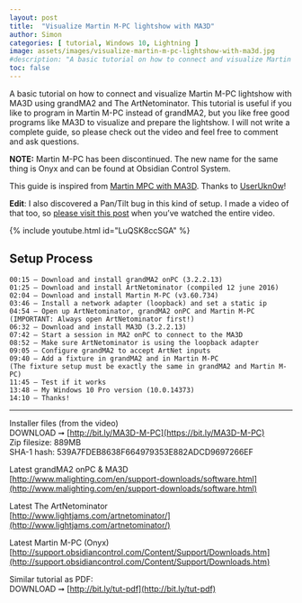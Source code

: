```yaml
---
layout: post
title:  "Visualize Martin M-PC lightshow with MA3D"
author: Simon
categories: [ tutorial, Windows 10, Lightning ]
image: assets/images/visualize-martin-m-pc-lightshow-with-ma3d.jpg
#description: "A basic tutorial on how to connect and visualize Martin M-PC lightshow with MA3D using grandMA2 and The ArtNetominator. This tutorial is useful if you like to program in Martin M-PC instead of grandMA2, but you like free good programs like MA3D to visualize and prepare the lightshow. I will not write a complete guide, so please check out the video and feel free to comment and ask questions."
toc: false
---
```

A basic tutorial on how to connect and visualize Martin M-PC lightshow with MA3D using grandMA2 and The ArtNetominator. This tutorial is useful if you like to program in Martin M-PC instead of grandMA2, but you like free good programs like MA3D to visualize and prepare the lightshow. I will not write a complete guide, so please check out the video and feel free to comment and ask questions.

**NOTE:** Martin M-PC has been discontinued. The new name for the same thing is Onyx and can be found at Obsidian Control System.

This guide is inspired from [Martin MPC with MA3D](https://imgur.com/a/PRUDt). Thanks to [UserUkn0w](https://imgur.com/user/UserUkn0w)!

**Edit**: I also discovered a Pan/Tilt bug in this kind of setup. I made a video of that too, so [please visit this post](/pt-bug-in-ma2-when-using-artnet-from-m-pc) when you’ve watched the entire video.

{% include youtube.html id="LuQSK8ccSGA" %}<br>

## Setup Process
```
00:15 – Download and install grandMA2 onPC (3.2.2.13)
01:25 – Download and install ArtNetominator (compiled 12 june 2016)
02:04 – Download and install Martin M-PC (v3.60.734)
03:46 – Install a network adapter (loopback) and set a static ip
04:54 – Open up ArtNetominator, grandMA2 onPC and Martin M-PC
(IMPORTANT: Always open ArtNetominator first!)
06:32 – Download and install MA3D (3.2.2.13)
07:42 – Start a session in MA2 onPC to connect to the MA3D
08:52 – Make sure ArtNetominator is using the loopback adapter
09:05 – Configure grandMA2 to accept ArtNet inputs
09:40 – Add a fixture in grandMA2 and in Martin M-PC
(The fixture setup must be exactly the same in grandMA2 and Martin M-PC)
11:45 – Test if it works
13:48 – My Windows 10 Pro version (10.0.14373)
14:10 – Thanks!
```
________________________________________________________________________________

Installer files (from the video)<br />
DOWNLOAD ➞ [http://bit.ly/MA3D-M-PC](https://bit.ly/MA3D-M-PC)<br />
Zip filesize: 889MB<br />
SHA-1 hash: 539A7FDEB8638F664979353E882ADCD9697266EF<br />

Latest grandMA2 onPC & MA3D<br />
[http://www.malighting.com/en/support-downloads/software.html](http://www.malighting.com/en/support-downloads/software.html)<br />

Latest The ArtNetominator<br />
[http://www.lightjams.com/artnetominator/](http://www.lightjams.com/artnetominator/)<br />

Latest Martin M-PC (Onyx)<br />
[http://support.obsidiancontrol.com/Content/Support/Downloads.htm](http://support.obsidiancontrol.com/Content/Support/Downloads.htm)<br />

Similar tutorial as PDF:<br />
DOWNLOAD ➞ [http://bit.ly/tut-pdf](http://bit.ly/tut-pdf)<br />
